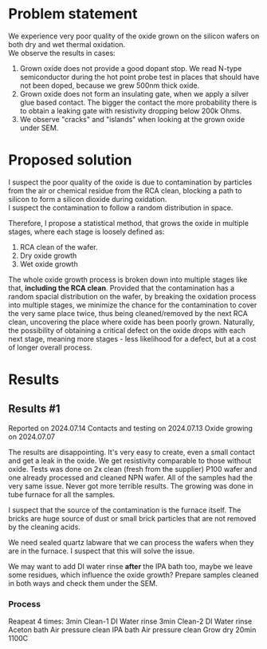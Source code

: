 # Problem statement
We experience very poor quality of the oxide grown on the silicon wafers on both dry and wet thermal oxidation.  
We observe the results in cases:

1. Grown oxide does not provide a good dopant stop. We read N-type semiconductor during the hot point probe test in places that should have not been doped, because we grew 500nm thick oxide.
1. Grown oxide does not form an insulating gate, when we apply a silver glue based contact. The bigger the contact the more probability there is to obtain a leaking gate with resistivity dropping below 200k Ohms.
1. We observe "cracks" and "islands" when looking at the grown oxide under SEM.

# Proposed solution
I suspect the poor quality of the oxide is due to contamination by particles from the air or chemical residue from the RCA clean, blocking a path to silicon to form a silicon dioxide during oxidation.  
I suspect the contamination to follow a random distribution in space.  

Therefore, I propose a statistical method, that grows the oxide in multiple stages, where each stage is loosely defined as:

1. RCA clean of the wafer.
1. Dry oxide growth
1. Wet oxide growth

The whole oxide growth process is broken down into multiple stages like that, **including the RCA clean**.
Provided that the contamination has a random spacial distribution on the wafer, by breaking the oxidation process into multiple stages, we minimize the chance for the contamination to cover the very same place twice, thus being cleaned/removed by the next RCA clean, uncovering the place where oxide has been poorly grown.
Naturally, the possibility of obtaining a critical defect on the oxide drops with each next stage, meaning more stages - less likelihood for a defect, but at a cost of longer overall process.

# Results
## Results #1
Reported on 2024.07.14
Contacts and testing on 2024.07.13
Oxide growing on 2024.07.07

The results are disappointing. It's very easy to create, even a small contact and get a leak in the oxide.  We get
resistivity comparable to those without oxide.  Tests was done on 2x clean (fresh from the supplier) P100 wafer and one
already processed and cleaned NPN wafer.  All of the samples had the very same issue. Never got more terrible results.
The growing was done in tube furnace for all the samples.

I suspect that the source of the contamination is the furnace itself. The bricks are huge source of dust or small brick
particles that are not removed by the cleaning acids.

We need sealed quartz labware that we can process the wafers when they are in the furnace.
I suspect that this will solve the issue.

We may want to add DI water rinse **after** the IPA bath too, maybe we leave some residues, which influence the oxide
growth?
Prepare samples cleaned in both ways and check them under the SEM.

### Process
Reapeat 4 times:
    3min Clean-1
    DI Water rinse
    3min Clean-2
    DI Water rinse
    Aceton bath
    Air pressure clean
    IPA bath
    Air pressure clean
    Grow dry 20min 1100C

